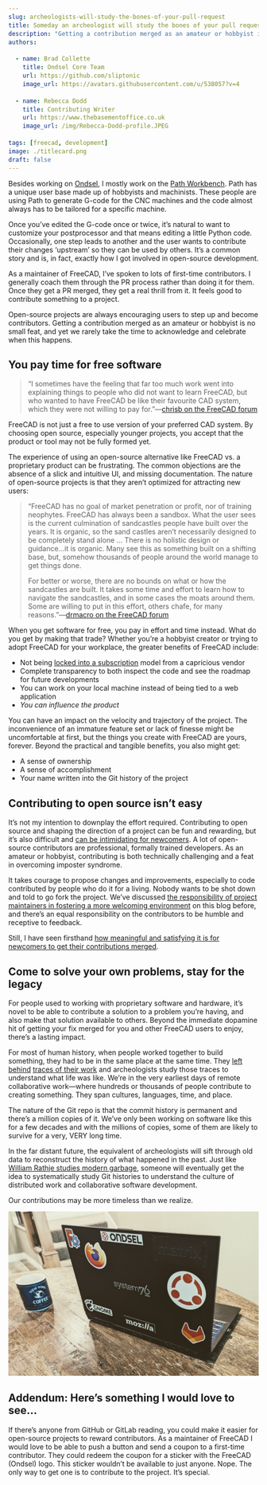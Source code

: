 ```yaml
---
slug: archeologists-will-study-the-bones-of-your-pull-request
title: Someday an archeologist will study the bones of your pull request
description: "Getting a contribution merged as an amateur or hobbyist is no small feat, and yet we rarely take the time to acknowledge and celebrate when this happens."
authors:

  - name: Brad Collette
    title: Ondsel Core Team
    url: https://github.com/sliptonic
    image_url: https://avatars.githubusercontent.com/u/538057?v=4

  - name: Rebecca Dodd
    title: Contributing Writer
    url: https://www.thebasementoffice.co.uk
    image_url: /img/Rebecca-Dodd-profile.JPEG

tags: [freecad, development]
image: ./titlecard.png
draft: false
---
```


Besides working on [Ondsel](https://ondsel.com/), I mostly work on the [Path Workbench](https://wiki.freecad.org/Path_Workbench). Path has a unique user base made up of hobbyists and machinists. These people are using Path to generate G-code for the CNC machines and the code almost always has to be tailored for a specific machine.

Once you’ve edited the G-code once or twice, it’s natural to want to customize your postprocessor and that means editing a little Python code. Occasionally, one step leads to another and the user wants to contribute their changes ‘upstream’ so they can be used by others. It’s a common story and is, in fact, exactly how I got involved in open-source development.

<!-- truncate -->

As a maintainer of FreeCAD, I’ve spoken to lots of first-time contributors. I generally coach them through the PR process rather than doing it for them. Once they get a PR merged, they get a real thrill from it. It feels good to contribute something to a project.

Open-source projects are always encouraging users to step up and become contributors. Getting a contribution merged as an amateur or hobbyist is no small feat, and yet we rarely take the time to acknowledge and celebrate when this happens.

## You pay time for free software

> “I sometimes have the feeling that far too much work went into explaining things to people who did not want to learn FreeCAD, but who wanted to have FreeCAD be like their favourite CAD system, which they were not willing to pay for.”—[chrisb on the FreeCAD forum](https://forum.freecad.org/viewtopic.php?p=577071#p577071)

FreeCAD is not just a free to use version of your preferred CAD system. By choosing open source, especially younger projects, you accept that the product or tool may not be fully formed yet.

The experience of using an open-source alternative like FreeCAD vs. a proprietary product can be frustrating. The common objections are the absence of a slick and intuitive UI, and missing documentation. The nature of open-source projects is that they aren’t optimized for attracting new users:

> “FreeCAD has no goal of market penetration or profit, nor of training neophytes. FreeCAD has always been a sandbox. What the user sees is the current culmination of sandcastles people have built over the years. It is organic, so the sand castles aren’t necessarily designed to be completely stand alone … There is no holistic design or guidance...it is organic. Many see this as something built on a shifting base, but, somehow thousands of people around the world manage to get things done.
>
> For better or worse, there are no bounds on what or how the sandcastles are built. It takes some time and effort to learn how to navigate the sandcastles, and in some cases the moats around them. Some are willing to put in this effort, others chafe, for many reasons.”—[drmacro on the FreeCAD forum](https://forum.freecad.org/viewtopic.php?p=577121#p577121)

When you get software for free, you pay in effort and time instead. What do you get by making that trade? Whether you’re a hobbyist creator or trying to adopt FreeCAD for your workplace, the greater benefits of FreeCAD include:

- Not being [locked into a subscription](https://ondsel.com/blog/freecad-adoption) model from a capricious vendor
- Complete transparency to both inspect the code and see the roadmap for future developments
- You can work on your local machine instead of being tied to a web application
- _You can influence the product_ 

You can have an impact on the velocity and trajectory of the project. The inconvenience of an immature feature set or lack of finesse might be uncomfortable at first, but the things you create with FreeCAD are yours, forever. Beyond the practical and tangible benefits, you also might get:

- A sense of ownership
- A sense of accomplishment
- Your name written into the Git history of the project

## Contributing to open source isn’t easy

It’s not my intention to downplay the effort required. Contributing to open source and shaping the direction of a project can be fun and rewarding, but it’s also difficult and [can be intimidating for newcomers](https://ondsel.com/blog/contribution-barriers). A lot of open-source contributors are professional, formally trained developers. As an amateur or hobbyist, contributing is both technically challenging and a feat in overcoming imposter syndrome. 

It takes courage to propose changes and improvements, especially to code contributed by people who do it for a living. Nobody wants to be shot down and told to go fork the project. We’ve discussed [the responsibility of project maintainers in fostering a more welcoming environment](https://ondsel.com/blog/better-github-issues) on this blog before, and there’s an equal responsibility on the contributors to be humble and receptive to feedback. 

Still, I have seen firsthand [how meaningful and satisfying it is for newcomers to get their contributions merged](https://news.ycombinator.com/item?id=24514839).

## Come to solve your own problems, stay for the legacy

For people used to working with proprietary software and hardware, it’s novel to be able to contribute a solution to a problem you’re having, and also make that solution available to others. Beyond the immediate dopamine hit of getting your fix merged for you and other FreeCAD users to enjoy, there’s a lasting impact. 

For most of human history, when people worked together to build something, they had to be in the same place at the same time. They [left behind](https://historycollection.com/not-average-neighborhood-graffiti-12-mysterious-graffiti-works-history-mean/9/) [traces of their work](https://en.wikipedia.org/wiki/Adventure_(1980_video_game)#Easter_egg) and archeologists study those traces to understand what life was like. We’re in the very earliest days of remote collaborative work—where hundreds or thousands of people contribute to creating something. They span cultures, languages, time, and place.

The nature of the Git repo is that the commit history is permanent and there’s a million copies of it. We’ve only been working on software like this for a few decades and with the millions of copies, some of them are likely to survive for a very, VERY long time.

In the far distant future, the equivalent of archeologists will sift through old data to reconstruct the history of what happened in the past. Just like [William Rathje studies modern garbage](https://en.wikipedia.org/wiki/Garbology), someone will eventually get the idea to systematically study Git histories to understand the culture of distributed work and collaborative software development.

Our contributions may be more timeless than we realize.

![Laptop with Stickers](laptopstickers.jpg)


## Addendum: Here’s something I would love to see...

If there’s anyone from GitHub or GitLab reading, you could make it easier for open-source projects to reward contributors. As a maintainer of FreeCAD I would love to be able to push a button and send a coupon to a first-time contributor. They could redeem the coupon for a sticker with the FreeCAD (Ondsel) logo. This sticker wouldn’t be available to just anyone. Nope. The only way to get one is to contribute to the project. It’s special.
